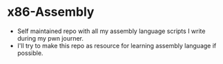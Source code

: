# x86-Assembly
* Self maintained repo with all my assembly language scripts I write during my pwn journer.  
* I'll try to make this repo as resource for learning assembly language if possible.  
